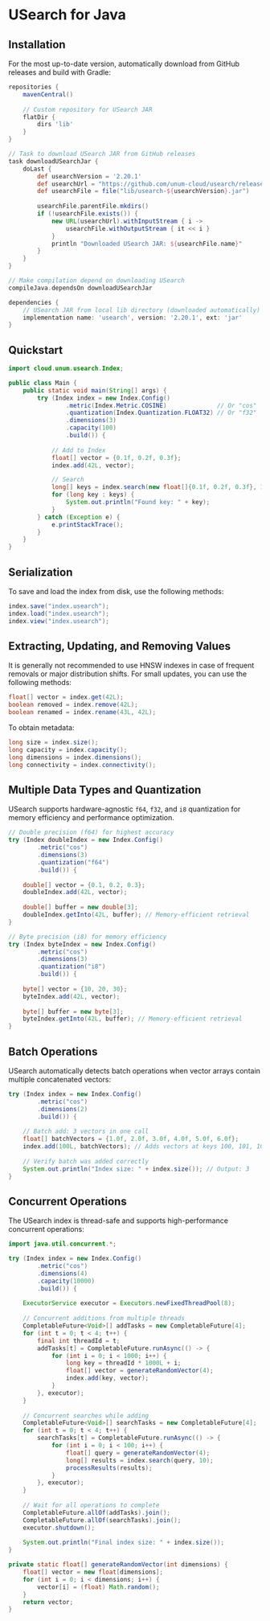 # USearch for Java

## Installation

For the most up-to-date version, automatically download from GitHub releases and build with Gradle:

```groovy
repositories {
    mavenCentral()
    
    // Custom repository for USearch JAR
    flatDir {
        dirs 'lib'
    }
}

// Task to download USearch JAR from GitHub releases
task downloadUSearchJar {
    doLast {
        def usearchVersion = '2.20.1'
        def usearchUrl = "https://github.com/unum-cloud/usearch/releases/download/v${usearchVersion}/usearch-${usearchVersion}.jar"
        def usearchFile = file("lib/usearch-${usearchVersion}.jar")
        
        usearchFile.parentFile.mkdirs()
        if (!usearchFile.exists()) {
            new URL(usearchUrl).withInputStream { i ->
                usearchFile.withOutputStream { it << i }
            }
            println "Downloaded USearch JAR: ${usearchFile.name}"
        }
    }
}

// Make compilation depend on downloading USearch
compileJava.dependsOn downloadUSearchJar

dependencies {
    // USearch JAR from local lib directory (downloaded automatically)
    implementation name: 'usearch', version: '2.20.1', ext: 'jar'
}
```

## Quickstart

```java
import cloud.unum.usearch.Index;

public class Main {
    public static void main(String[] args) {
        try (Index index = new Index.Config()
                .metric(Index.Metric.COSINE)              // Or "cos"
                .quantization(Index.Quantization.FLOAT32) // Or "f32"
                .dimensions(3)
                .capacity(100)
                .build()) {
            
            // Add to Index
            float[] vector = {0.1f, 0.2f, 0.3f};
            index.add(42L, vector);

            // Search
            long[] keys = index.search(new float[]{0.1f, 0.2f, 0.3f}, 10);
            for (long key : keys) {
                System.out.println("Found key: " + key);
            }
        } catch (Exception e) {
            e.printStackTrace();
        }
    }
}
```

## Serialization

To save and load the index from disk, use the following methods:

```java
index.save("index.usearch");
index.load("index.usearch");
index.view("index.usearch");
```

## Extracting, Updating, and Removing Values

It is generally not recommended to use HNSW indexes in case of frequent removals or major distribution shifts.
For small updates, you can use the following methods:

```java
float[] vector = index.get(42L);
boolean removed = index.remove(42L);
boolean renamed = index.rename(43L, 42L);
```

To obtain metadata:

```java
long size = index.size();
long capacity = index.capacity();
long dimensions = index.dimensions();
long connectivity = index.connectivity();
```

## Multiple Data Types and Quantization

USearch supports hardware-agnostic `f64`, `f32`, and `i8` quantization for memory efficiency and performance optimization.

```java
// Double precision (f64) for highest accuracy
try (Index doubleIndex = new Index.Config()
        .metric("cos")
        .dimensions(3)
        .quantization("f64")
        .build()) {
    
    double[] vector = {0.1, 0.2, 0.3};
    doubleIndex.add(42L, vector);
    
    double[] buffer = new double[3];
    doubleIndex.getInto(42L, buffer); // Memory-efficient retrieval
}

// Byte precision (i8) for memory efficiency  
try (Index byteIndex = new Index.Config()
        .metric("cos")
        .dimensions(3)
        .quantization("i8")
        .build()) {
    
    byte[] vector = {10, 20, 30};
    byteIndex.add(42L, vector);
    
    byte[] buffer = new byte[3];
    byteIndex.getInto(42L, buffer); // Memory-efficient retrieval
}
```

## Batch Operations

USearch automatically detects batch operations when vector arrays contain multiple concatenated vectors:

```java
try (Index index = new Index.Config()
        .metric("cos")
        .dimensions(2)
        .build()) {
    
    // Batch add: 3 vectors in one call
    float[] batchVectors = {1.0f, 2.0f, 3.0f, 4.0f, 5.0f, 6.0f};
    index.add(100L, batchVectors); // Adds vectors at keys 100, 101, 102
    
    // Verify batch was added correctly
    System.out.println("Index size: " + index.size()); // Output: 3
}
```

## Concurrent Operations

The USearch index is thread-safe and supports high-performance concurrent operations:

```java
import java.util.concurrent.*;

try (Index index = new Index.Config()
        .metric("cos")
        .dimensions(4)
        .capacity(10000)
        .build()) {
    
    ExecutorService executor = Executors.newFixedThreadPool(8);
    
    // Concurrent additions from multiple threads
    CompletableFuture<Void>[] addTasks = new CompletableFuture[4];
    for (int t = 0; t < 4; t++) {
        final int threadId = t;
        addTasks[t] = CompletableFuture.runAsync(() -> {
            for (int i = 0; i < 1000; i++) {
                long key = threadId * 1000L + i;
                float[] vector = generateRandomVector(4);
                index.add(key, vector);
            }
        }, executor);
    }
    
    // Concurrent searches while adding
    CompletableFuture<Void>[] searchTasks = new CompletableFuture[4];
    for (int t = 0; t < 4; t++) {
        searchTasks[t] = CompletableFuture.runAsync(() -> {
            for (int i = 0; i < 100; i++) {
                float[] query = generateRandomVector(4);
                long[] results = index.search(query, 10);
                processResults(results);
            }
        }, executor);
    }
    
    // Wait for all operations to complete
    CompletableFuture.allOf(addTasks).join();
    CompletableFuture.allOf(searchTasks).join();
    executor.shutdown();
    
    System.out.println("Final index size: " + index.size());
}

private static float[] generateRandomVector(int dimensions) {
    float[] vector = new float[dimensions];
    for (int i = 0; i < dimensions; i++) {
        vector[i] = (float) Math.random();
    }
    return vector;
}
```
